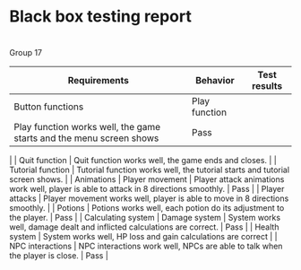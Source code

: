 # Black box testing report

#
Group 17

| Requirements | Behavior | Test results |
| --- | --- | --- |
| Button functions | Play function
 | Play function works well, the game starts and the menu screen shows | Pass
 |
| Quit function | Quit function works well, the game ends and closes. |
| Tutorial function | Tutorial function works well, the tutorial starts and tutorial screen shows. |
| Animations | Player movement | Player attack animations work well, player is able to attack in 8 directions smoothly. | Pass |
| Player attacks | Player movement works well, player is able to move in 8 directions smoothly. |
| Potions | Potions works well, each potion do its adjustment to the player. | Pass |
| Calculating system | Damage system | System works well, damage dealt and inflicted calculations are correct. | Pass |
| Health system | System works well, HP loss and gain calculations are correct |
| NPC interactions | NPC interactions work well, NPCs are able to talk when the player is close. | Pass |